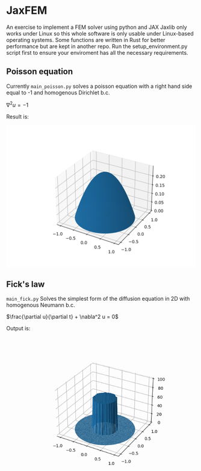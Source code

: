 # JaxFEM

An exercise to implement a FEM solver using python and JAX
Jaxlib only works under Linux so this whole software is only usable under Linux-based operating systems.
Some functions are written in Rust for better performance but are kept in another repo. Run the setup_environment.py script
first to ensure your enviroment has all the necessary requirements.

## Poisson equation

Currently `main_poisson.py` solves a poisson equation with a right hand side equal to -1 and homogenous Dirichlet b.c.

$\nabla^2 u = -1$

Result is:

![Poisson equation](./results/plot_poisson.png)


## Fick's law

`main_fick.py`  Solves the simplest form of the diffusion equation in 2D with homogenous Neumann b.c.

$\frac{\partial u}{\partial t} + \nabla^2 u = 0$

Output is:

![Ficks law](./results/fick_law_animation.gif)
